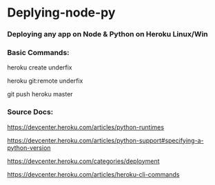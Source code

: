 # Deplying-node-py
### Deploying any app on Node &amp; Python on Heroku Linux/Win


### Basic Commands:


heroku create underfix

heroku git:remote underfix

git push heroku master


### Source Docs:

https://devcenter.heroku.com/articles/python-runtimes

https://devcenter.heroku.com/articles/python-support#specifying-a-python-version

https://devcenter.heroku.com/categories/deployment

https://devcenter.heroku.com/articles/heroku-cli-commands

